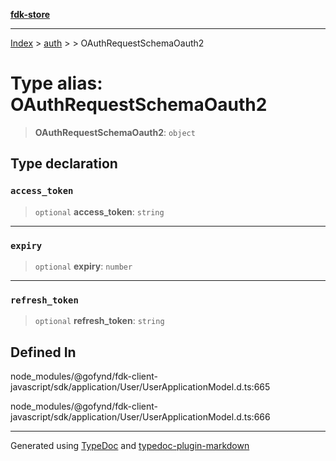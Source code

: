 [**fdk-store**](../../../README.md)
***

[Index](../../../API.md) > [auth](../../README.md) > [<internal>](../README.md) > OAuthRequestSchemaOauth2

# Type alias: OAuthRequestSchemaOauth2

> **OAuthRequestSchemaOauth2**: `object`

## Type declaration

### `access_token`

> `optional` **access\_token**: `string`

***

### `expiry`

> `optional` **expiry**: `number`

***

### `refresh_token`

> `optional` **refresh\_token**: `string`

## Defined In

node\_modules/@gofynd/fdk-client-javascript/sdk/application/User/UserApplicationModel.d.ts:665

node\_modules/@gofynd/fdk-client-javascript/sdk/application/User/UserApplicationModel.d.ts:666

***
Generated using [TypeDoc](https://typedoc.org/) and [typedoc-plugin-markdown](https://www.npmjs.com/package/typedoc-plugin-markdown)
